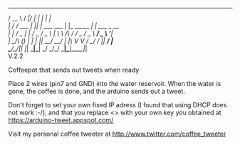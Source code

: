  _____        __  __          _____                 _              
/  __ \      / _|/ _|        |_   _|               | |             
| /  \/ ___ | |_| |_ ___  ___  | |_      _____  ___| |_ ___ _ __   
| |    / _ \|  _|  _/ _ \/ _ \ | \ \ /\ / / _ \/ _ \ __/ _ \ '__|  
| \__/\ (_) | | | ||  __/  __/ | |\ V  V /  __/  __/ ||  __/ |     
 \____/\___/|_| |_| \___|\___| \_/ \_/\_/ \___|\___|\__\___|_|     
                                                          V.2.2         

Coffeepot that sends out tweets when ready

Place 2 wires (pin7 and GND) into the water reservoir.
When the water is gone, the coffee is done, and the arduino sends out a tweet.

Don't forget to set your own fixed IP adress (I found that using DHCP does not work :-/), 
and that you replace <<OAUTH KEY HERE>> with your own key you obtained at https://arduino-tweet.appspot.com/

Visit my personal coffee tweeter at http://www.twitter.com/coffee_tweeter
